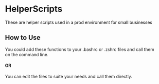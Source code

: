 # HelperScripts
These are helper scripts used in a prod environment for small businesses
## How to Use
You could add these functions to your .bashrc or .zshrc files and 
call them on the command line.
 #### OR
You can edit the files to suite your needs and call them directly.
